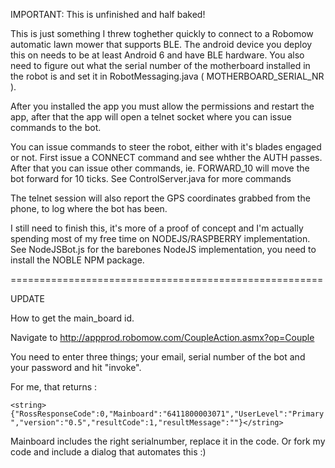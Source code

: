 

IMPORTANT: This is unfinished and half baked!

This is just something I threw toghether quickly to connect to a Robomow automatic lawn mower that supports BLE.
The android device you deploy this on needs to be at least Android 6 and have BLE hardware.
You also need to figure out what the serial number of the motherboard installed in the robot is and set it in RobotMessaging.java ( MOTHERBOARD_SERIAL_NR ).

After you installed the app you must allow the permissions and restart the app, 
after that the app will open a telnet socket where you can issue commands to the bot.

You can issue commands to steer the robot, either with it's blades engaged or not.
First issue a CONNECT command and see whther the AUTH passes. After that you can issue other commands, ie. FORWARD_10 will move the bot forward for 10 ticks.
See ControlServer.java for more commands

The telnet session will also report the GPS coordinates grabbed from the phone, to log where the bot has been.

I still need to finish this, it's more of a proof of concept and I'm actually spending most of my free time on NODEJS/RASPBERRY implementation.
See NodeJSBot.js for the barebones NodeJS implementation, you need to install the NOBLE NPM package.

======================================================

UPDATE

How to get the main_board id.

Navigate to http://appprod.robomow.com/CoupleAction.asmx?op=Couple

You need to enter three things; your email, serial number of the bot and your password and hit "invoke".

For me, that returns :

`<string>{"RossResponseCode":0,"Mainboard":"6411800003071","UserLevel":"Primary","version":"0.5","resultCode":1,"resultMessage":""}</string>`

Mainboard includes the right serialnumber, replace it in the code. Or fork my code and include a dialog that automates this :)

